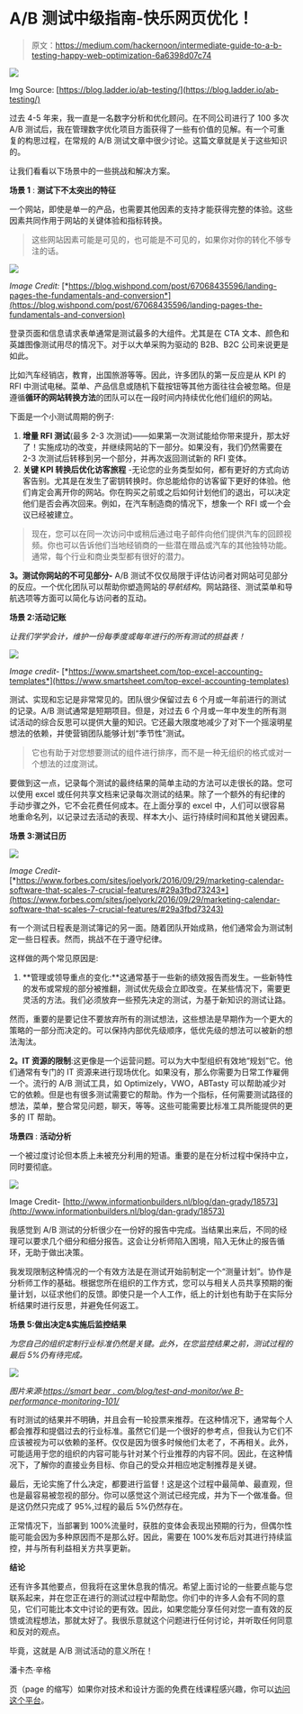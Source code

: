 # A/B 测试中级指南-快乐网页优化！

> 原文：<https://medium.com/hackernoon/intermediate-guide-to-a-b-testing-happy-web-optimization-6a6398d07c74>

![](img/9185de5e15f29aedabd7f4be5967cb3d.png)

Img Source: [https://blog.ladder.io/ab-testing/](https://blog.ladder.io/ab-testing/)

过去 4-5 年来，我一直是一名数字分析和优化顾问。在不同公司进行了 100 多次 A/B 测试后，我在管理数字优化项目方面获得了一些有价值的见解。有一个可重复的构思过程，在常规的 A/B 测试文章中很少讨论。这篇文章就是关于这些知识的。

让我们看看以下场景中的一些挑战和解决方案。

**场景 1** : **测试下不太突出的特征**

一个网站，即使是单一的产品，也需要其他因素的支持才能获得完整的体验。这些因素共同作用于网站的关键体验和指标转换。

> 这些网站因素可能是可见的，也可能是不可见的，如果你对你的转化不够专注的话。

![](img/0f4640587aa641535006c519eb2bcadd.png)

*Image Credit:* [*https://blog.wishpond.com/post/67068435596/landing-pages-the-fundamentals-and-conversion*](https://blog.wishpond.com/post/67068435596/landing-pages-the-fundamentals-and-conversion)

登录页面和信息请求表单通常是测试最多的大组件。尤其是在 CTA 文本、颜色和英雄图像测试用尽的情况下。对于以大单采购为驱动的 B2B、B2C 公司来说更是如此。

比如汽车经销店，教育，出国旅游等等。因此，许多团队的第一反应是从 KPI 的 RFI 中测试电梯。菜单、产品信息或随机下载按钮等其他方面往往会被忽略。但是遵循**循环的网站转换方法**的团队可以在一段时间内持续优化他们组织的网站。

下面是一个小测试周期的例子:

1.  **增量 RFI 测试**(最多 2-3 次测试)——如果第一次测试能给你带来提升，那太好了！实施成功的改变，并继续网站的下一部分。如果没有，我们仍然需要在 2-3 次测试后转移到另一个部分，并再次返回测试新的 RFI 变体。
2.  **关键 KPI 转换后优化访客旅程** -无论您的业务类型如何，都有更好的方式向访客告别。尤其是在发生了密钥转换时。你总能给你的访客留下更好的体验。他们肯定会离开你的网站。你在购买之前或之后如何计划他们的退出，可以决定他们是否会再次回来。例如，在汽车制造商的情况下，想象一个 RFI 或一个会议已经被建立。

> 现在，您可以在同一次访问中或稍后通过电子邮件向他们提供汽车的回顾视频。你也可以告诉他们当地经销商的一些潜在赠品或汽车的其他独特功能。通常，每个行业和商业类型都有很好的潜力。

**3。测试你网站的不可见部分-** A/B 测试不仅仅局限于评估访问者对网站可见部分的反应。一个优化团队可以帮助你塑造网站的*导航结构*。网站路径、测试菜单和导航选项等方面可以简化与访问者的互动。

**场景 2:活动记账**

*让我们学学会计，维护一份每季度或每年进行的所有测试的损益表！*

![](img/c17f3b692bc48d7a81f4859baae636c2.png)

*Image credit-* [*https://www.smartsheet.com/top-excel-accounting-templates*](https://www.smartsheet.com/top-excel-accounting-templates)

测试、实现和忘记是非常常见的。团队很少保留过去 6 个月或一年前进行的测试的记录。A/B 测试通常是短期项目。但是，对过去 6 个月或一年中发生的所有测试活动的综合反思可以提供大量的知识。它还最大限度地减少了对下一个摇滚明星想法的依赖，并使营销团队能够计划“季节性”测试。

> 它也有助于对您想要测试的组件进行排序，而不是一种无组织的格式或对一个想法的过度测试。

要做到这一点，记录每个测试的最终结果的简单主动的方法可以走很长的路。您可以使用 excel 或任何共享文档来记录每次测试的结果。除了一个额外的有纪律的手动步骤之外，它不会花费任何成本。在上面分享的 excel 中，人们可以很容易地重命名列，以记录过去活动的表现、样本大小、运行持续时间和其他关键因素。

**场景 3:测试日历**

![](img/3e924e8b94d632a24bb95708554845c0.png)

*Image Credit-* [*https://www.forbes.com/sites/joelyork/2016/09/29/marketing-calendar-software-that-scales-7-crucial-features/#29a3fbd73243*](https://www.forbes.com/sites/joelyork/2016/09/29/marketing-calendar-software-that-scales-7-crucial-features/#29a3fbd73243)

有一个测试日程表是测试簿记的另一面。随着团队开始成熟，他们通常会为测试制定一些日程表。然而，挑战不在于遵守纪律。

这样做的两个常见原因是:

1.  **管理或领导重点的变化:**这通常基于一些新的绩效报告而发生。一些新特性的发布或常规的部分被推翻，测试优先级会立即改变。在某些情况下，需要更灵活的方法。我们必须放弃一些预先决定的测试，为基于新知识的测试让路。

然而，重要的是要记住不要放弃所有的测试想法，这些想法是早期作为一个更大的策略的一部分而决定的。可以保持内部优先级顺序，低优先级的想法可以被新的想法淘汰。

**2。IT 资源的限制**:这更像是一个运营问题。可以为大中型组织有效地“规划”它。他们通常有专门的 IT 资源来进行现场优化。如果没有，那么你需要为日常工作雇佣一个。流行的 A/B 测试工具，如 Optimizely，VWO，ABTasty 可以帮助减少对它的依赖。但是也有很多测试需要它的帮助。作为一个指标，任何需要测试路径的想法，菜单，整合常见问题，聊天，等等。这些可能需要比标准工具所能提供的更多的 IT 帮助。

**场景四** : **活动分析**

一个被过度讨论但本质上未被充分利用的短语。重要的是在分析过程中保持中立，同时要彻底。

![](img/b2887426ef1685f6543765b26d924041.png)

Image Credit- [http://www.informationbuilders.nl/blog/dan-grady/18573](http://www.informationbuilders.nl/blog/dan-grady/18573)

我感觉到 A/B 测试的分析很少在一份好的报告中完成。当结果出来后，不同的经理可以要求几个细分和细分报告。这会让分析师陷入困境，陷入无休止的报告循环，无助于做出决策。

我发现限制这种情况的一个有效方法是在测试开始前制定一个“测量计划”。协作是分析师工作的基础。根据您所在组织的工作方式，您可以与相关人员共享预期的衡量计划，以征求他们的反馈。即使只是一个人工作，纸上的计划也有助于在实际分析结果时进行反思，并避免任何返工。

**场景 5:做出决定&实施后监控结果**

*为您自己的组织定制行业标准仍然是关键。此外，在您监控结果之前，测试过程的最后 5%仍有待完成。*

![](img/73e2e5b06e681118d77c3f6d5d59c718.png)

*图片来源:*[*https://smart bear . com/blog/test-and-monitor/we B- performance-monitoring-101/*](https://smartbear.com/blog/test-and-monitor/web-performance-monitoring-101/)

有时测试的结果并不明确，并且会有一轮投票来推荐。在这种情况下，通常每个人都会推荐和提倡过去的行业标准。虽然它们是一个很好的参考点，但我认为它们不应该被视为可以依赖的圣杯。仅仅是因为很多时候他们太老了，不再相关。此外，可能适用于您的组织的内容可能与针对某个行业推荐的内容不同。因此，在这种情况下，了解你的直接业务目标、你自己的受众并相应地定制推荐是关键。

最后，无论实施了什么决定，都要进行监督！这是这个过程中最简单、最直观，但也是最容易被忽视的部分。你可以感觉这个测试已经完成，并为下一个做准备。但是这仍然只完成了 95%,过程的最后 5%仍然存在。

正常情况下，当部署到 100%流量时，获胜的变体会表现出预期的行为，但偶尔性能可能会因为多种原因而不是那么好。因此，需要在 100%发布后对其进行持续监控，并与所有利益相关方共享更新。

**结论**

还有许多其他要点，但我将在这里休息我的情况。希望上面讨论的一些要点能与您联系起来，并在您正在进行的测试过程中帮助您。你们中的许多人会有不同的意见，它们可能比本文中讨论的更有效。因此，如果您能分享任何对您一直有效的反馈或流程想法，那就太好了。我很乐意就这个问题进行任何讨论，并听取任何同意和反对的观点。

毕竟，这就是 A/B 测试活动的意义所在！

潘卡杰·辛格

页（page 的缩写）如果你对技术和设计方面的免费在线课程感兴趣，你可以[访问这个平台](https://www.quickcode.co/?utm_source=%22Medium%22&utm_medium=%22MedimPub%22&utm_campaign=%22HackerNoonABTesting%22)。